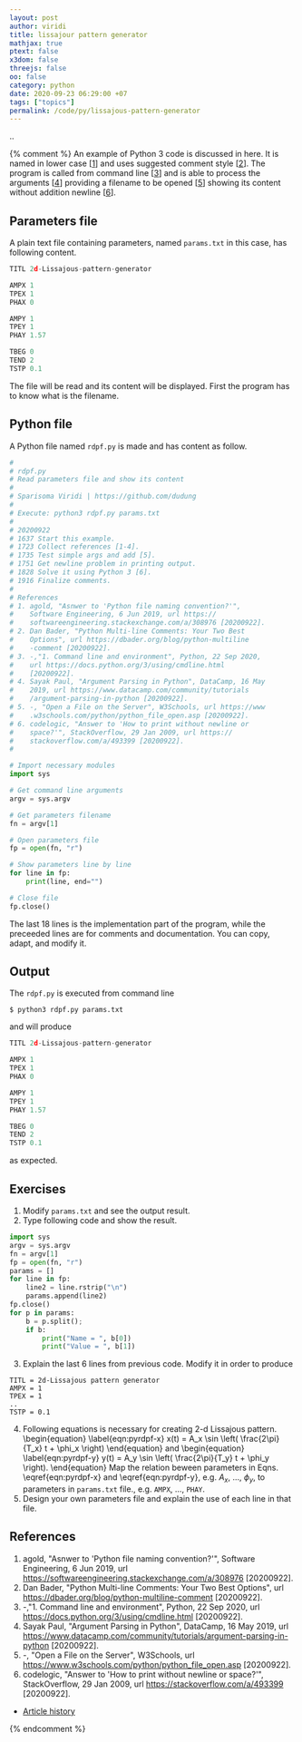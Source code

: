 ```yaml
---
layout: post
author: viridi
title: lissajour pattern generator
mathjax: true
ptext: false
x3dom: false
threejs: false
oo: false
category: python
date: 2020-09-23 06:29:00 +07
tags: ["topics"]
permalink: /code/py/lissajous-pattern-generator
---
```

..

{% comment %}
An example of Python 3 code is discussed in here. It is named in lower case [[1](#ref1)] and uses suggested comment style [[2](#ref2)]. The program is called from command line [[3](#ref3)] and is able to process the arguments [[4](#ref4)] providing a filename to be opened [[5](#ref5)] showing its content without addition newline [[6](#ref6)].


## Parameters file
A plain text file containing parameters, named `params.txt` in this case, has following content.

```javascript
TITL 2d-Lissajous-pattern-generator

AMPX 1
TPEX 1
PHAX 0

AMPY 1
TPEY 1
PHAY 1.57

TBEG 0
TEND 2
TSTP 0.1
```

The file will be read and its content will be displayed. First the program has to know what is the filename.


## Python file
A Python file named `rdpf.py` is made and has content as follow.

```python
# 
# rdpf.py
# Read parameters file and show its content
# 
# Sparisoma Viridi | https://github.com/dudung
# 
# Execute: python3 rdpf.py params.txt
# 
# 20200922
# 1637 Start this example.
# 1723 Collect references [1-4].
# 1735 Test simple args and add [5].
# 1751 Get newline problem in printing output.
# 1828 Solve it using Python 3 [6].
# 1916 Finalize comments.
# 
# References
# 1. agold, "Asnwer to 'Python file naming convention?'", 
#    Software Engineering, 6 Jun 2019, url https:// 
#    softwareengineering.stackexchange.com/a/308976 [20200922].
# 2. Dan Bader, "Python Multi-line Comments: Your Two Best
#    Options", url https://dbader.org/blog/python-multiline
#    -comment [20200922].
# 3. -,"1. Command line and environment", Python, 22 Sep 2020, 
#    url https://docs.python.org/3/using/cmdline.html
#    [20200922].
# 4. Sayak Paul, "Argument Parsing in Python", DataCamp, 16 May
#    2019, url https://www.datacamp.com/community/tutorials
#    /argument-parsing-in-python [20200922].
# 5. -, "Open a File on the Server", W3Schools, url https://www
#    .w3schools.com/python/python_file_open.asp [20200922].
# 6. codelogic, "Answer to 'How to print without newline or
#    space?'", StackOverflow, 29 Jan 2009, url https://
#    stackoverflow.com/a/493399 [20200922].
# 

# Import necessary modules
import sys

# Get command line arguments
argv = sys.argv

# Get parameters filename
fn = argv[1]

# Open parameters file
fp = open(fn, "r")

# Show parameters line by line
for line in fp:
	print(line, end="")

# Close file
fp.close()
```

The last 18 lines is the implementation part of the program, while the preceeded lines are for comments and documentation. You can copy, adapt, and modify it.


## Output
The `rdpf.py` is executed from command line

```batch
$ python3 rdpf.py params.txt
```

and will produce

```javascript
TITL 2d-Lissajous-pattern-generator

AMPX 1
TPEX 1
PHAX 0

AMPY 1
TPEY 1
PHAY 1.57

TBEG 0
TEND 2
TSTP 0.1
```

as expected.


## Exercises
1. Modify `params.txt` and see the output result.
2. Type following code and show the result.
```python
import sys
argv = sys.argv
fn = argv[1]
fp = open(fn, "r")
params = []
for line in fp:
	line2 = line.rstrip("\n")
	params.append(line2)
fp.close()
for p in params:
	b = p.split();
	if b:
		print("Name = ", b[0])
		print("Value = ", b[1])
```
3. Explain the last 6 lines from previous code. Modify it in order to produce
```batch
TITL = 2d-Lissajous pattern generator
AMPX = 1
TPEX = 1
..
TSTP = 0.1
```
4. Following equations is necessary for creating 2-d Lissajous pattern.
\begin{equation}
\label{eqn:pyrdpf-x}
x(t) = A_x \sin \left( \frac{2\pi}{T_x} t + \phi_x \right)
\end{equation}
and
\begin{equation}
\label{eqn:pyrdpf-y}
y(t) = A_y \sin \left( \frac{2\pi}{T_y} t + \phi_y \right).
\end{equation}
Map the relation beween parameters in Eqns. \eqref{eqn:pyrdpf-x} and \eqref{eqn:pyrdpf-y}, e.g. $A_x$, $\dots$, $\phi_y$, to parameters in `params.txt` file., e.g. `AMPX`, $\dots$, `PHAY`.
5. Design your own parameters file and explain the use of each line in that file.


## References
1. <a name="ref1"></a>agold, "Asnwer to 'Python file naming convention?'", Software Engineering, 6 Jun 2019, url <https://softwareengineering.stackexchange.com/a/308976> [20200922].
2. <a name="ref2"></a>Dan Bader, "Python Multi-line Comments: Your Two Best Options", url <https://dbader.org/blog/python-multiline-comment> [20200922].
3. <a name="ref3"></a>-,"1. Command line and environment", Python, 22 Sep 2020, url <https://docs.python.org/3/using/cmdline.html> [20200922].
4. <a name="ref4"></a>Sayak Paul, "Argument Parsing in Python", DataCamp, 16 May 2019, url <https://www.datacamp.com/community/tutorials/argument-parsing-in-python> [20200922].
5. <a name="ref5"></a>-, "Open a File on the Server", W3Schools, url <https://www.w3schools.com/python/python_file_open.asp> [20200922].
6. <a name="ref6"></a>codelogic, "Answer to 'How to print without newline or space?'", StackOverflow, 29 Jan 2009, url <https://stackoverflow.com/a/493399> [20200922].

+ [Article history](https://github.com/butiran/butiran.github.io/commits/master/_posts/code/py/2020-09-22-read-params-file.md)

{% endcomment %}
 